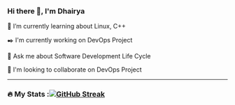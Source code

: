 ###                                                                  Hi there 👋, I'm Dhairya
🌱 I’m currently learning about Linux, C++

✒️ I'm currently working on DevOps Project

💬 Ask me about Software Development Life Cycle

👯 I'm looking to collaborate on DevOps Project

---
### :fire: My Stats :[![GitHub Streak](https://streak-stats.demolab.com/?user=Dhairya-A-Mehra)](https://git.io/streak-stats)
